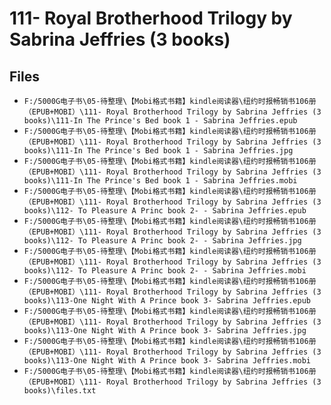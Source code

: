 # 111- Royal Brotherhood Trilogy by Sabrina Jeffries (3 books)

## Files

- `F:/5000G电子书\05-待整理\【Mobi格式书籍】kindle阅读器\纽约时报畅销书106册（EPUB+MOBI）\111- Royal Brotherhood Trilogy by Sabrina Jeffries (3 books)\111-In The Prince's Bed book 1 - Sabrina Jeffries.epub`
- `F:/5000G电子书\05-待整理\【Mobi格式书籍】kindle阅读器\纽约时报畅销书106册（EPUB+MOBI）\111- Royal Brotherhood Trilogy by Sabrina Jeffries (3 books)\111-In The Prince's Bed book 1 - Sabrina Jeffries.jpg`
- `F:/5000G电子书\05-待整理\【Mobi格式书籍】kindle阅读器\纽约时报畅销书106册（EPUB+MOBI）\111- Royal Brotherhood Trilogy by Sabrina Jeffries (3 books)\111-In The Prince's Bed book 1 - Sabrina Jeffries.mobi`
- `F:/5000G电子书\05-待整理\【Mobi格式书籍】kindle阅读器\纽约时报畅销书106册（EPUB+MOBI）\111- Royal Brotherhood Trilogy by Sabrina Jeffries (3 books)\112- To Pleasure A Princ book 2- - Sabrina Jeffries.epub`
- `F:/5000G电子书\05-待整理\【Mobi格式书籍】kindle阅读器\纽约时报畅销书106册（EPUB+MOBI）\111- Royal Brotherhood Trilogy by Sabrina Jeffries (3 books)\112- To Pleasure A Princ book 2- - Sabrina Jeffries.jpg`
- `F:/5000G电子书\05-待整理\【Mobi格式书籍】kindle阅读器\纽约时报畅销书106册（EPUB+MOBI）\111- Royal Brotherhood Trilogy by Sabrina Jeffries (3 books)\112- To Pleasure A Princ book 2- - Sabrina Jeffries.mobi`
- `F:/5000G电子书\05-待整理\【Mobi格式书籍】kindle阅读器\纽约时报畅销书106册（EPUB+MOBI）\111- Royal Brotherhood Trilogy by Sabrina Jeffries (3 books)\113-One Night With A Prince book 3- Sabrina Jeffries.epub`
- `F:/5000G电子书\05-待整理\【Mobi格式书籍】kindle阅读器\纽约时报畅销书106册（EPUB+MOBI）\111- Royal Brotherhood Trilogy by Sabrina Jeffries (3 books)\113-One Night With A Prince book 3- Sabrina Jeffries.jpg`
- `F:/5000G电子书\05-待整理\【Mobi格式书籍】kindle阅读器\纽约时报畅销书106册（EPUB+MOBI）\111- Royal Brotherhood Trilogy by Sabrina Jeffries (3 books)\113-One Night With A Prince book 3- Sabrina Jeffries.mobi`
- `F:/5000G电子书\05-待整理\【Mobi格式书籍】kindle阅读器\纽约时报畅销书106册（EPUB+MOBI）\111- Royal Brotherhood Trilogy by Sabrina Jeffries (3 books)\files.txt`
